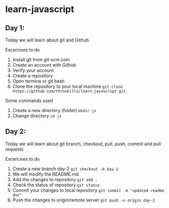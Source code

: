 # learn-javascript

## Day 1:

Today we will learn about git and Github

Excercises to do

1. Install git from git-scm.com
2. Create an account with Github
3. Verify your account
4. Create a repository
5. Open termina or git bash
6. Clone the repository to your local machine 
    ```git clone https://github.com/thruskills/learn-javascript.git```

Some commands used
1. Create a new directory (folder) 
```mkdir js```
2. Change directory 
```cd js```

## Day 2:

Today we will learn about git branch, checkout, pull, push, commit and pull requests

Excercises to do
1. Create a new branch day-2
    ```git checkout -b day-1```
2. We will modify the README.md
3. Add the changes to repository
    ```git add .```
4. Check the status of repository
    ```git status```
5. Commit your changes to local repository
    ```git commit -m "updated readme doc"```
6. Push the changes to origin/remote server
    ```git push -u origin day-2```